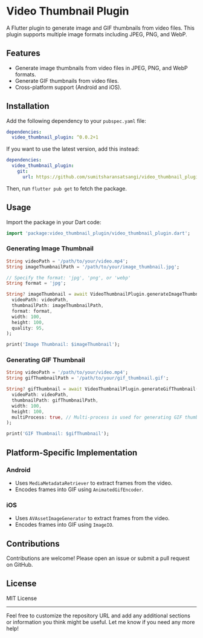 # Video Thumbnail Plugin

A Flutter plugin to generate image and GIF thumbnails from video files. This plugin supports multiple image formats including JPEG, PNG, and WebP.

## Features

- Generate image thumbnails from video files in JPEG, PNG, and WebP formats.
- Generate GIF thumbnails from video files.
- Cross-platform support (Android and iOS).

## Installation

Add the following dependency to your `pubspec.yaml` file:

```yaml
dependencies:
  video_thumbnail_plugin: ^0.0.2+1
```

If you want to use the latest version, add this instead:

```yaml
dependencies:
  video_thumbnail_plugin:
    git:
      url: https://github.com/sumitsharansatsangi/video_thumbnail_plugin.git
```

Then, run `flutter pub get` to fetch the package.

## Usage

Import the package in your Dart code:

```dart
import 'package:video_thumbnail_plugin/video_thumbnail_plugin.dart';
```

### Generating Image Thumbnail

```dart
String videoPath = '/path/to/your/video.mp4';
String imageThumbnailPath = '/path/to/your/image_thumbnail.jpg';

// Specify the format: 'jpg', 'png', or 'webp'
String format = 'jpg';

String? imageThumbnail = await VideoThumbnailPlugin.generateImageThumbnail(
  videoPath: videoPath,
  thumbnailPath: imageThumbnailPath,
  format: format,
  width: 100,
  height: 100,
  quality: 95,
);

print('Image Thumbnail: $imageThumbnail');
```

### Generating GIF Thumbnail

```dart
String videoPath = '/path/to/your/video.mp4';
String gifThumbnailPath = '/path/to/your/gif_thumbnail.gif';

String? gifThumbnail = await VideoThumbnailPlugin.generateGifThumbnail(
  videoPath: videoPath,
  thumbnailPath: gifThumbnailPath,
  width: 100,
  height: 100,
  multiProcess: true, // Multi-process is used for generating GIF thumbnails, default is true
);

print('GIF Thumbnail: $gifThumbnail');
```

## Platform-Specific Implementation

### Android

- Uses `MediaMetadataRetriever` to extract frames from the video.
- Encodes frames into GIF using `AnimatedGifEncoder`.

### iOS

- Uses `AVAssetImageGenerator` to extract frames from the video.
- Encodes frames into GIF using `ImageIO`.

## Contributions

Contributions are welcome! Please open an issue or submit a pull request on GitHub.

## License

MIT License

---

Feel free to customize the repository URL and add any additional sections or information you think might be useful. Let me know if you need any more help!